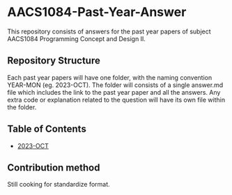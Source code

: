 # AACS1084-Past-Year-Answer

This repository consists of answers for the past year papers of subject AACS1084 Programming Concept and Design II.

## Repository Structure

Each past year papers will have one folder, with the naming convention YEAR-MON (eg. 2023-OCT).
The folder will consists of a single answer.md file which includes the link to the past year paper and all the answers.
Any extra code or explanation related to the question will have its own file within the folder.

## Table of Contents
- [2023-OCT](2023-OCT/answer.md)

## Contribution method

Still cooking for standardize format.
